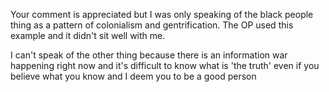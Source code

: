 Your comment is appreciated but I was only speaking of the black people thing as a pattern of colonialism and gentrification. The OP used this example and it didn't sit well with me. 

I can't speak of the other thing because there is an information war happening right now and it's difficult to know what is 'the truth' even if you believe what you know and I deem you to be a good person
